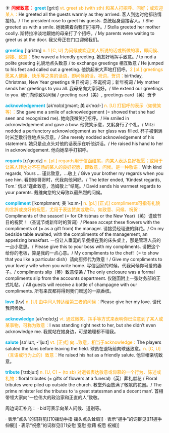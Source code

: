 ☀ <font color="red">**问候致意：**</font>
<font color="sky blue">**greet**</font> [ɡri:t] 
<font color="orange">vt. greet sb (with sth) 和某人打招呼、问好；或欢迎某人：</font>He greeted all the guests warmly as they arrived. 客人到达时他都热情接待。/ The president rose to greet his guests. 总统起身迎接客人。/ She greeted us with a smile. 她微笑着向我们打招呼。/ Stella greeted her mother coolly. 斯特拉冷淡地跟她的母亲打了个招呼。/ My parents were waiting to greet us at the door. 我父母正在门口迎候我们。

<font color="sky blue">**greeting**</font> ['ɡri:tɪŋ] 
<font color="orange">n. 1 [C, U] 为问候或欢迎某人所说的话或所做的事，即问候、迎接、致意：</font>She waved a friendly greeting. 她友好地挥手致意。/ to nod a polite greeting 礼貌地点头致意 / to exchange greetings 相互致意 / He jumped to his feet and called out a greeting. 他跳起来大声地打招呼。<font color="orange">2 [pl.] greetings愿某人健康、快乐等之类的话语，即问候的话，祝词，贺词：</font>birthday, Christmas, New Year greetings 生日祝词；圣诞祝词；新年祝词 / My mother sends her greetings to you all. 我母亲向大家问好。/ We extend our greetings to you. 我们向你致以问候 / greeting card（美）, greetings card（英）贺卡

<font color="sky blue">**acknowledgement**</font> [əkˈnɒlɪdʒmənt; 美 əkˈnɑ:l-]
<font color="orange">n. [U] 打招呼的表示（如微笑等）：</font>She gave me a smile of acknowledgement (= showed that she had seen and recognized me). 她向我微笑打招呼。/ He smiled in acknowledgement and gave a bow. 他微笑示意，又躬身行了个礼。/ Mitzi nodded a perfunctory acknowledgement as her glass was filled. 杯子被倒满时米芝敷衍性地点头示意。/ She merely nodded acknowledgement of his statement. 她只是点点头对他的话表示在听他讲话。/ He raised his hand to her in acknowledgement. 他向她举手打招呼。
 
<font color="sky blue">**regards**</font> [rɪ'ɡɑːdz] 
<font color="orange">n. [pl.] regards用于信函结尾，向某人表达良好祝愿；或用于让某人转达对不在场的某人的良好祝愿，即致意，问候。是一种敬语：</font>With kind regards, Yours … 谨此致意，…敬上 / Give your brother my regards when you see him. 看到你哥哥时，代我向他问好。/ The letter ended, ‘Kindest regards, Tom.’ 信以“谨此致意，汤姆敬上”结尾。/ David sends his warmest regards to your parents. 戴维向您的父母致以最热烈的问候。
                      
<font color="sky blue">**compliment**</font> [ˈkɒmplɪmənt; 美 ˈkɑ:m-]
<font color="orange">n. [pl.] [正式] compliments可指有礼貌的言辞或良好的祝愿，尤用于表达赞美或敬仰。如致意、问候、祝贺：</font>Compliments of the season! (= for Christmas or the New Year)（英）谨致节日的祝贺！（圣诞节或新年时的贺词）/ Please accept these flowers with the compliments of (= as a gift from) the manager. 请接受经理送的鲜花。/ On my bedside table awaited, with the compliments of the management, an appetizing breakfast. 一份让人垂涎的早餐摆在我的床头桌上，那是管理人员的一点小意思。/ Please give this to your boss with my compliments. 请把这个给你的老板，算是我的一点心意。/ My compliments to the chef!（= to show that you like a particular dish）请向厨师代为致意！/ Give my compliments to your lovely wife when you write home. 写信回家的时候，代我问候你可爱的妻子。/ compliments slip（英）致意便条 / The only enclosure was a formal compliments slip from the accounts department. 仅随函附上一张财务部的正式礼帖。/ All guests will receive a bottle of champagne with our compliments. 所有来宾都将得到我们赠送的一瓶香槟。

<font color="sky blue">**love**</font> [lʌv] 
<font color="orange">n. [U] 由中间人转达给第三者的问候：</font>Please give her my love. 请代我问候她。

<font color="sky blue">**acknowledge**</font> [ək'nɒlɪdӡ] 
<font color="orange">vt. 通过微笑、挥手等方式来表明你已注意到了某人或某事物，可称为致意：</font>I was standing right next to her, but she didn’t even acknowledge me. 我就站在她身边，可是她理都不理我。

<font color="sky blue">**salute**</font> [sə'lu:t, -'lju:t] 
<font color="orange">vt. [正式] 向…致意，相当于acknowledge：</font>The players saluted the fans before leaving the field. 球员在退场前向球迷致意。<font color="orange">n. [C, U]（言语或行为上的）致意：</font>He raised his hat as a friendly salute. 他举帽亲切致意。
           
<font color="sky blue">**tribute**</font> [ˈtrɪbju:t]
<font color="orange">n. [U, C] ~ (to sb) 对逝者表达敬意或仰慕的一个行为、陈述或礼物：</font>floral tributes (= gifts of flowers at a funeral)（英）葬礼献花 / Floral tributes were piled up outside the church. 教堂外面放满了敬献的花圈。/ The prime minister led the tributes to ‘a great statesman and a decent man’. 首相带领大家向“一位伟大的政治家和正直的人”致敬。

周边词汇补充：
· bid可表示向某人问候、道别等。

· 表示“点头”的词群见[[10摇动手指 摇头点头耸肩]]
· 表示“握手”的词群见[[11握手 伸展]]
· 表示“祝愿”的词群见[[11安慰 宽慰 慰藉 祝愿 祝福]]

